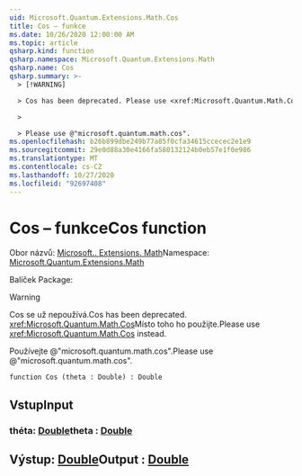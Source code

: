 ```yaml
---
uid: Microsoft.Quantum.Extensions.Math.Cos
title: Cos – funkce
ms.date: 10/26/2020 12:00:00 AM
ms.topic: article
qsharp.kind: function
qsharp.namespace: Microsoft.Quantum.Extensions.Math
qsharp.name: Cos
qsharp.summary: >-
  > [!WARNING]

  > Cos has been deprecated. Please use <xref:Microsoft.Quantum.Math.Cos> instead.

  >

  > Please use @"microsoft.quantum.math.cos".
ms.openlocfilehash: b26b899dbe249b77a85f0cfa34615ccecec2e1e9
ms.sourcegitcommit: 29e0d88a30e4166fa580132124b0eb57e1f0e986
ms.translationtype: MT
ms.contentlocale: cs-CZ
ms.lasthandoff: 10/27/2020
ms.locfileid: "92697408"
---
```

# <a name="cos-function"></a><span data-ttu-id="8a79c-102">Cos – funkce</span><span class="sxs-lookup"><span data-stu-id="8a79c-102">Cos function</span></span>

<span data-ttu-id="8a79c-103">Obor názvů: [Microsoft.. Extensions. Math](xref:Microsoft.Quantum.Extensions.Math)</span><span class="sxs-lookup"><span data-stu-id="8a79c-103">Namespace: [Microsoft.Quantum.Extensions.Math](xref:Microsoft.Quantum.Extensions.Math)</span></span>

<span data-ttu-id="8a79c-104">Balíček [](https://nuget.org/packages/)</span><span class="sxs-lookup"><span data-stu-id="8a79c-104">Package: [](https://nuget.org/packages/)</span></span>


> [!WARNING]
> <span data-ttu-id="8a79c-105">Cos se už nepoužívá.</span><span class="sxs-lookup"><span data-stu-id="8a79c-105">Cos has been deprecated.</span></span> <span data-ttu-id="8a79c-106"><xref:Microsoft.Quantum.Math.Cos>Místo toho ho použijte.</span><span class="sxs-lookup"><span data-stu-id="8a79c-106">Please use <xref:Microsoft.Quantum.Math.Cos> instead.</span></span>
>
> <span data-ttu-id="8a79c-107">Používejte @"microsoft.quantum.math.cos".</span><span class="sxs-lookup"><span data-stu-id="8a79c-107">Please use @"microsoft.quantum.math.cos".</span></span>



```qsharp
function Cos (theta : Double) : Double
```


## <a name="input"></a><span data-ttu-id="8a79c-108">Vstup</span><span class="sxs-lookup"><span data-stu-id="8a79c-108">Input</span></span>

### <a name="theta--double"></a><span data-ttu-id="8a79c-109">théta: [Double](xref:microsoft.quantum.lang-ref.double)</span><span class="sxs-lookup"><span data-stu-id="8a79c-109">theta : [Double](xref:microsoft.quantum.lang-ref.double)</span></span>





## <a name="output--double"></a><span data-ttu-id="8a79c-110">Výstup: [Double](xref:microsoft.quantum.lang-ref.double)</span><span class="sxs-lookup"><span data-stu-id="8a79c-110">Output : [Double](xref:microsoft.quantum.lang-ref.double)</span></span>

